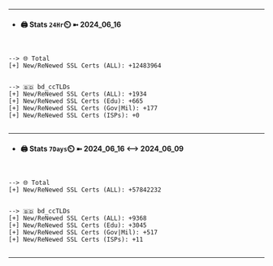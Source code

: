 

---
- #### 🖨️ **Stats** `24Hr`⏲️ ➼ 2024_06_16
```console


--> 🌐 Total
[+] New/ReNewed SSL Certs (ALL): +12483964


--> 🇧🇩 bd_ccTLDs
[+] New/ReNewed SSL Certs (ALL): +1934
[+] New/ReNewed SSL Certs (Edu): +665
[+] New/ReNewed SSL Certs (Gov|Mil): +177
[+] New/ReNewed SSL Certs (ISPs): +0


```

---
- #### 🖨️ **Stats** `7Days`⏲️ ➼ 2024_06_16 <--> 2024_06_09
```console


--> 🌐 Total
[+] New/ReNewed SSL Certs (ALL): +57842232


--> 🇧🇩 bd_ccTLDs
[+] New/ReNewed SSL Certs (ALL): +9368
[+] New/ReNewed SSL Certs (Edu): +3045
[+] New/ReNewed SSL Certs (Gov|Mil): +517
[+] New/ReNewed SSL Certs (ISPs): +11


```

---

